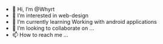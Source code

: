 - 👋 Hi, I’m @Whyrt
- 👀 I’m interested in web-design
- 🌱 I’m currently learning Working with android applications
- 💞️ I’m looking to collaborate on ...
- 📫 How to reach me ...

<!---
Whyrt/Whyrt is a ✨ special ✨ repository because its `README.md` (this file) appears on your GitHub profile.
You can click the Preview link to take a look at your changes.
--->
